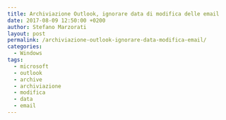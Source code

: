 ```yaml
---
title: Archiviazione Outlook, ignorare data di modifica delle email 
date: 2017-08-09 12:50:00 +0200
author: Stefano Marzorati
layout: post
permalink: /archiviazione-outlook-ignorare-data-modifica-email/
categories:
  - Windows
tags:
  - microsoft
  - outlook
  - archive
  - archiviazione
  - modifica
  - data
  - email
---
```


